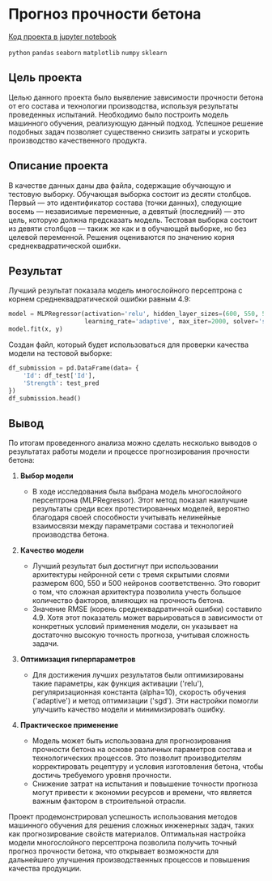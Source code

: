 # Прогноз прочности бетона

[Код проекта в jupyter notebook](concrete.ipynb)

`python` `pandas` `seaborn` `matplotlib` `numpy` `sklearn`

## Цель проекта

Целью данного проекта было выявление зависимости прочности бетона от его состава и технологии производства, используя результаты проведенных испытаний. Необходимо было построить модель машинного обучения, реализующую данный подход. Успешное решение подобных задач позволяет существенно снизить затраты и ускорить производство качественного продукта.

## Описание проекта

В качестве данных даны два файла, содержащие обучающую и тестовую выборку. Обучающая выборка состоит из десяти столбцов. Первый — это идентификатор состава (точки данных), следующие восемь — независимые переменные, а девятый (последний) — это цель, которую должна предсказать модель. Тестовая выборка состоит из девяти столбцов — такиж же как и в обучающей выборке, но без целевой переменной. Решения оцениваются по значению корня среднеквадратической ошибки.

## Результат

Лучший результат показала модель многослойного персептрона с корнем среднеквадратической ошибки равным 4.9:

```python
model = MLPRegressor(activation='relu', hidden_layer_sizes=(600, 550, 500), alpha=10,
                     learning_rate='adaptive', max_iter=2000, solver='sgd')
model.fit(x, y)
```

Создан файл, который будет использоваться для проверки качества модели на тестовой выборке:

```python
df_submission = pd.DataFrame(data= {
    'Id': df_test['Id'],
    'Strength': test_pred
})
df_submission.head()
```

## Вывод

По итогам проведенного анализа можно сделать несколько выводов о результатах работы модели и процессе прогнозирования прочности бетона:

1. **Выбор модели**
   - В ходе исследования была выбрана модель многослойного персептрона (MLPRegressor). Этот метод показал наилучшие результаты среди всех протестированных моделей, вероятно благодаря своей способности учитывать нелинейные взаимосвязи между параметрами состава и технологией производства бетона.
  
2. **Качество модели**
   - Лучший результат был достигнут при использовании архитектуры нейронной сети с тремя скрытыми слоями размером 600, 550 и 500 нейронов соответственно. Это говорит о том, что сложная архитектура позволила учесть большое количество факторов, влияющих на прочность бетона.
   - Значение RMSE (корень среднеквадратичной ошибки) составило 4.9. Хотя этот показатель может варьироваться в зависимости от конкретных условий применения модели, он указывает на достаточно высокую точность прогноза, учитывая сложность задачи.

3. **Оптимизация гиперпараметров**
   - Для достижения лучших результатов были оптимизированы такие параметры, как функция активации ('relu'), регуляризационная константа (alpha=10), скорость обучения ('adaptive') и метод оптимизации ('sgd'). Эти настройки помогли улучшить качество модели и минимизировать ошибку.

4. **Практическое применение**
   - Модель может быть использована для прогнозирования прочности бетона на основе различных параметров состава и технологических процессов. Это позволит производителям корректировать рецептуру и условия изготовления бетона, чтобы достичь требуемого уровня прочности.
   - Снижение затрат на испытания и повышение точности прогноза могут привести к экономии ресурсов и времени, что является важным фактором в строительной отрасли.

Проект продемонстрировал успешность использования методов машинного обучения для решения сложных инженерных задач, таких как прогнозирование свойств материалов. Оптимальная настройка модели многослойного персептрона позволила получить точный прогноз прочности бетона, что открывает возможности для дальнейшего улучшения производственных процессов и повышения качества продукции.
